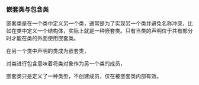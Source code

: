### 嵌套类与包含类

嵌套类是在一个类中定义另一个类，通常是为了实现另一个类并避免名称冲突，比如在类中定义一个结构体，实际上就是一种嵌套类。只有当类的声明位于共有部分时才能在类的外面使用嵌套类。

在另一个类中声明的类成为嵌套类，

对类进行包含意味着将类对象作为另一个类的成员，

嵌套类只是定义了一种类型，不创建成员，仅在被嵌套类内部有效。